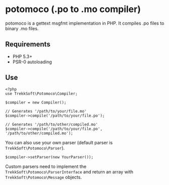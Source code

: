 # potomoco (.po to .mo compiler)

potomoco is a gettext msgfmt implementation in PHP.
It compiles .po files to binary .mo files.

## Requirements

- PHP 5.3+
- PSR-0 autoloading

## Use

    <?php
    use TrekkSoft\Potomoco\Compiler;
    
    $compiler = new Compiler();
    
    // Generates '/path/to/your/file.mo'
    $compiler->compile('/path/to/your/file.po');
    
    // Generates '/path/to/other/compiled.mo'
    $compiler->compile('/path/to/your/file.po', '/path/to/other/compiled.mo');

You can also use your own parser (default parser is `TrekkSoft\Potomoco\Parser`).

    $compiler->setParser(new YourParser());

Custom parsers need to implement the `TrekkSoft\Potomoco\ParserInterface` and return an
array with `TrekkSoft\Potomoco\Message` objects.